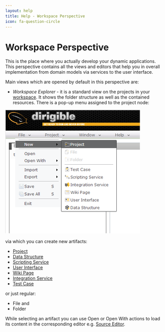```yaml
---
layout: help
title: Help - Workspace Perspective
icon: fa-question-circle
---
```


Workspace Perspective
===

This is the place where you actually develop your dynamic applications. This perspective contains all the views and editors that help you in overall implementation from domain models via services to the user interface.

Main views which are opened by default in this perspective are:

*	*Workspace Explorer* - it is a standard view on the projects in your [workspace](workspace.html). 
It shows the folder structure as well as the contained resources. There is a pop-up menu assigned to the project node:

![New Project Menu](../samples/bookstore/2_books_new_project_menu.png)

via which you can create new artifacts:

*	[Project](dynamic_applications.html)
*	[Data Structure](data_structures.html)
*	[Scripting Service](scripting_services.html)
*	[User Interface](web_content.html)
*	[Wiki Page](wiki_content.html)
*	[Integration Service](integration_services.html)
*	[Test Case](test_cases.html)

or just regular:

*	File and
*	Folder

While selecting an artifact you can use Open or Open With actions to load its content in the corresponding editor e.g. [Source Editor](source_editor.html).



